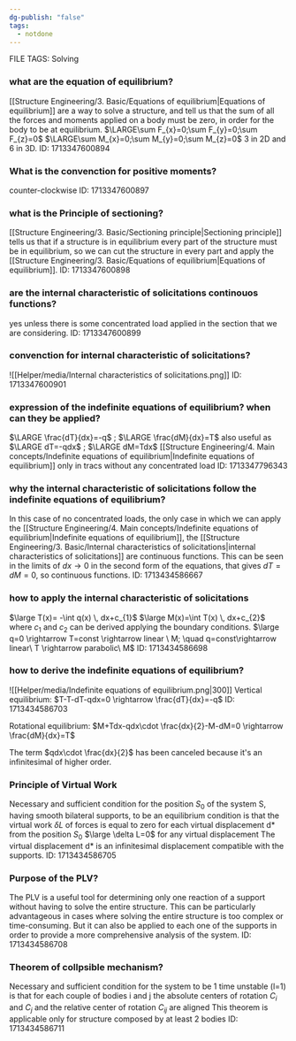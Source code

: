 ```yaml
---
dg-publish: "false"
tags:
  - notdone
---
```

FILE TAGS: Solving

### what are the equation of equilibrium? 
[[Structure Engineering/3. Basic/Equations of equilibrium|Equations of equilibrium]] are a way to solve a structure, and tell us that the sum of all the forces and moments applied on a body must be zero, in order for the body to be at equilibrium.
$\LARGE\sum F_{x}=0;\sum F_{y}=0;\sum F_{z}=0$
$\LARGE\sum M_{x}=0;\sum M_{y}=0;\sum M_{z}=0$
3 in 2D and 6 in 3D.
ID: 1713347600894


### What is the convenction for positive moments?
counter-clockwise 
ID: 1713347600897


### what is the Principle of sectioning?
[[Structure Engineering/3. Basic/Sectioning principle|Sectioning principle]] tells us that if a structure is in equilibrium every part of the structure must be in equilibrium, so we can cut the structure in every part and apply the [[Structure Engineering/3. Basic/Equations of equilibrium|Equations of equilibrium]].
ID: 1713347600898


### are the internal characteristic of solicitations continouos functions?
yes unless there is some concentrated load applied in the section that we are considering.
ID: 1713347600899


### convenction for internal characteristic of solicitations?
![[Helper/media/Internal characteristics of solicitations.png]]
ID: 1713347600901

### expression of the indefinite equations of equilibrium? when can they be applied?
$\LARGE \frac{dT}{dx}=-q$ ; $\LARGE \frac{dM}{dx}=T$ also useful as $\LARGE dT=-qdx$ ; $\LARGE dM=Tdx$
[[Structure Engineering/4. Main concepts/Indefinite equations of equilibrium|Indefinite equations of equilibrium]]
only in tracs without any concentrated load
ID: 1713347796343

### why the internal characteristic of solicitations follow the indefinite equations of equilibrium?
In this case of no concentrated loads, the only case in which we can apply the [[Structure Engineering/4. Main concepts/Indefinite equations of equilibrium|Indefinite equations of equilibrium]], the [[Structure Engineering/3. Basic/Internal characteristics of solicitations|internal characteristics of solicitations]] are continuous functions. 
This can be seen in the limits of $dx \rightarrow 0$ in the second form of the equations, that gives $dT=dM=0$, so continuous functions.
ID: 1713434586667


###  how to apply the internal characteristic of solicitations

$\large T(x)= -\int q(x) \, dx+c_{1}$
$\large M(x)=\int T(x) \, dx+c_{2}$
where $c_{1}$ and $c_{2}$ can be derived applying the boundary conditions. 
$\large q=0 \rightarrow T=const \rightarrow linear \ M; \quad q=const\rightarrow linear\ T \rightarrow parabolic\ M$
ID: 1713434586698

### how to derive the indefinite equations of equilibrium?
![[Helper/media/Indefinite equations of equilibrium.png|300]]
Vertical equilibrium:
$T-T-dT-qdx=0 \rightarrow \frac{dT}{dx}=-q$
ID: 1713434586703


Rotational equilibrium:
$M+Tdx-qdx\cdot \frac{dx}{2}-M-dM=0 \rightarrow \frac{dM}{dx}=T$

The term $qdx\cdot \frac{dx}{2}$ has been canceled because it's an infinitesimal of higher order.

### Principle of Virtual Work
Necessary and sufficient condition for the position $S_{0}$ of the system S, having smooth bilateral supports, to be an equilibrium condition is that the virtual work $\delta L$ of forces is equal to zero for each virtual displacement d* from the position $S_{0}$
$\large \delta L=0$ for any virtual displacement
The virtual displacement d* is an infinitesimal displacement compatible with the supports.
ID: 1713434586705


### Purpose of the PLV?
The PLV is a useful tool for determining only one reaction of a support without having to solve the entire structure. This can be particularly advantageous in cases where solving the entire structure is too complex or time-consuming. But it can also be applied to each one of the supports in order to provide a more comprehensive analysis of the system.
ID: 1713434586708


### Theorem of collpsible mechanism?
Necessary and sufficient condition for the system to be 1 time unstable (l=1) is that for each couple of bodies i and j the absolute centers of rotation $C_{i}$ and $C_{j}$ and the relative center of rotation $C_{ij}$ are aligned
This theorem is applicable only for structure composed by at least 2 bodies
ID: 1713434586711
